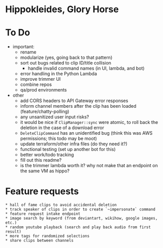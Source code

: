 # Hippokleides, Glory Horse

# To Do
* important:
    * rename
    * modularize (yes, going back to that pattern)
    * sort out bugs related to clip ID/title collision
      * handle invalid command names (in UI, lambda, and bot)
    * error handling in the Python Lambda
    * improve trimmer UI
    * combine repos
    * qa/prod environments
* other
    * add CORS headers to API Gateway error responses
    * inform channel members after the clip has been loaded (feature/chatty-polling)
    * any unsanitized user input risks?
    * it would be nice if `ClipManager::sync` were atomic, to roll back the deletion in the case of a download error
    * `DeleteClipCommand` has an unidentified bug (think this was AWS permissions; this todo may be moot)
    * update terraform/other infra files (do they need it?)
    * functional testing (set up another bot for this)
    * better work/todo tracking
    * fill out this readme?
    * is the trimmer lambda worth it? why not make that an endpoint on the same VM as hippo?

# Feature requests
    * hall of fame clips to avoid accidental deletion
    * track speaker of clips in order to create `~impersonate` command
    * feature request intake endpoint
    * image search by keyword (from deviantart, wikihow, google images, etc.)
    * random youtube playback (search and play back audio from first result)
    * more tags for randomized selections
    * share clips between channels
